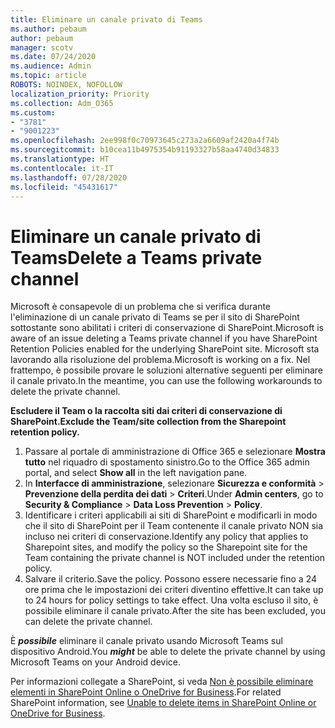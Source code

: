```yaml
---
title: Eliminare un canale privato di Teams
ms.author: pebaum
author: pebaum
manager: scotv
ms.date: 07/24/2020
ms.audience: Admin
ms.topic: article
ROBOTS: NOINDEX, NOFOLLOW
localization_priority: Priority
ms.collection: Adm_O365
ms.custom:
- "3781"
- "9001223"
ms.openlocfilehash: 2ee998f0c70973645c273a2a6609af2420a4f74b
ms.sourcegitcommit: b10cea11b4975354b91193327b58aa4740d34833
ms.translationtype: HT
ms.contentlocale: it-IT
ms.lasthandoff: 07/28/2020
ms.locfileid: "45431617"
---
```

# <a name="delete-a-teams-private-channel"></a><span data-ttu-id="076ff-102">Eliminare un canale privato di Teams</span><span class="sxs-lookup"><span data-stu-id="076ff-102">Delete a Teams private channel</span></span>

<span data-ttu-id="076ff-103">Microsoft è consapevole di un problema che si verifica durante l'eliminazione di un canale privato di Teams se per il sito di SharePoint sottostante sono abilitati i criteri di conservazione di SharePoint.</span><span class="sxs-lookup"><span data-stu-id="076ff-103">Microsoft is aware of an issue deleting a Teams private channel if you have SharePoint Retention Policies enabled for the underlying SharePoint site.</span></span> <span data-ttu-id="076ff-104">Microsoft sta lavorando alla risoluzione del problema.</span><span class="sxs-lookup"><span data-stu-id="076ff-104">Microsoft is working on a fix.</span></span> <span data-ttu-id="076ff-105">Nel frattempo, è possibile provare le soluzioni alternative seguenti per eliminare il canale privato.</span><span class="sxs-lookup"><span data-stu-id="076ff-105">In the meantime, you can use the following workarounds to delete the private channel.</span></span>

<span data-ttu-id="076ff-106">**Escludere il Team o la raccolta siti dai criteri di conservazione di SharePoint.**</span><span class="sxs-lookup"><span data-stu-id="076ff-106">**Exclude the Team/site collection from the Sharepoint retention policy.**</span></span>

1. <span data-ttu-id="076ff-107">Passare al portale di amministrazione di Office 365 e selezionare **Mostra tutto** nel riquadro di spostamento sinistro.</span><span class="sxs-lookup"><span data-stu-id="076ff-107">Go to the Office 365 admin portal, and select **Show all** in the left navigation pane.</span></span>
2. <span data-ttu-id="076ff-108">In **Interfacce di amministrazione**, selezionare **Sicurezza e conformità** > **Prevenzione della perdita dei dati** > **Criteri**.</span><span class="sxs-lookup"><span data-stu-id="076ff-108">Under **Admin centers**, go to **Security & Compliance** > **Data Loss Prevention** > **Policy**.</span></span>
3. <span data-ttu-id="076ff-109">Identificare i criteri applicabili ai siti di SharePoint e modificarli in modo che il sito di SharePoint per il Team contenente il canale privato NON sia incluso nei criteri di conservazione.</span><span class="sxs-lookup"><span data-stu-id="076ff-109">Identify any policy that applies to Sharepoint sites, and modify the policy so the Sharepoint site for the Team containing the private channel is NOT included under the retention policy.</span></span>
4. <span data-ttu-id="076ff-110">Salvare il criterio.</span><span class="sxs-lookup"><span data-stu-id="076ff-110">Save the policy.</span></span>
    <span data-ttu-id="076ff-111">Possono essere necessarie fino a 24 ore prima che le impostazioni dei criteri diventino effettive.</span><span class="sxs-lookup"><span data-stu-id="076ff-111">It can take up to 24 hours for policy settings to take effect.</span></span>
    <span data-ttu-id="076ff-112">Una volta escluso il sito, è possibile eliminare il canale privato.</span><span class="sxs-lookup"><span data-stu-id="076ff-112">After the site has been excluded, you can delete the private channel.</span></span>  
    
<span data-ttu-id="076ff-113">È ***possibile*** eliminare il canale privato usando Microsoft Teams sul dispositivo Android.</span><span class="sxs-lookup"><span data-stu-id="076ff-113">You  ***might*** be able to delete the private channel by using Microsoft Teams on your Android device.</span></span> 

<span data-ttu-id="076ff-114">Per informazioni collegate a SharePoint, si veda [Non è possibile eliminare elementi in SharePoint Online o OneDrive for Business](https://docs.microsoft.com/alchemyinsights/retention-policy-ediscovery-hold).</span><span class="sxs-lookup"><span data-stu-id="076ff-114">For related SharePoint information, see [Unable to delete items in SharePoint Online or OneDrive for Business](https://docs.microsoft.com/alchemyinsights/retention-policy-ediscovery-hold).</span></span>